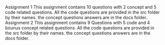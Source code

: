 Assignment 1
This assignment contains 10 questions with 2 concept and 5 code related questions.
All the code questions are provided in the src folder by their names.
the concept questions answers are in the docs folder.
Assignment 2
This assignment contains 9 Questions with 5 code and 4 bounus concept related questions.
All the code questions are provided in the src folder by their names.
the concept questions answers are in the docs folder.
